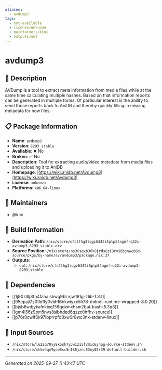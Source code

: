 ```yaml
---
aliases:
  - avdump3
tags:
  - not-available
  - license/unknown
  - maintainers/kini
  - outputs/out
---
```


# avdump3

## 📝 Description

AVDump is a tool to extract meta information from media files while at the
same time calculating multiple hashes. Based on that information reports
can be generated in multiple forms. Of particular interest is the ability
to send those reports back to AniDB and thereby quickly filling in missing
metadata for new files.


## 📋 Package Information

- **Name**: `avdump3`
- **Version**: `8293_stable`
- **Available**: ❌ No
- **Broken**: ✅ No
- **Description**: Tool for extracting audio/video metadata from media files and uploading it to AniDB
- **Homepage**: [https://wiki.anidb.net/Avdump3](https://wiki.anidb.net/Avdump3)
- **License**: `unknown`
- **Platforms**: `x86_64-linux`
## 👥 Maintainers

- @kini


## 🔧 Build Information

- **Derivation Path**: `/nix/store/cfc2fhg3lqgz6342i5plp54ngmfrq32i-avdump3-8293_stable.drv`
- **Source Position**: `/nix/store/ns30sqxb36k8jrds8z18rv96bpnwc60d-source/pkgs/by-name/av/avdump3/package.nix:37`
- **Outputs**:
  - `out`:  `/nix/store/cfc2fhg3lqgz6342i5plp54ngmfrq32i-avdump3-8293_stable`

## 🔗 Dependencies

- [[1j90z3lj3fn4fahaishwg9blnrjw181g-zlib-1.3.1]]
- [[95cpajl7z00dfly0vbh16nkwiyxx5h78-dotnet-runtime-wrapped-8.0.20]]
- [[bjsb6wdjykafnkixq156qdvmxhsm2bai-bash-5.3p3]]
- [[gm4l66z9pm5nvs8sibhdqd6qzzc0hfhv-source]]
- [[p76r0cwlf6k97ibprrpfd8xw0r8wc3nx-stdenv-linux]]

## 📁 Input Sources

- `/nix/store/l622p70vy8k5sh7y5wizi5f2mic6ynpg-source-stdenv.sh`
- `/nix/store/shkw4qm9qcw5sc5n1k5jznc83ny02r39-default-builder.sh`

---
*Generated on 2025-09-27 11:43:47 UTC*
